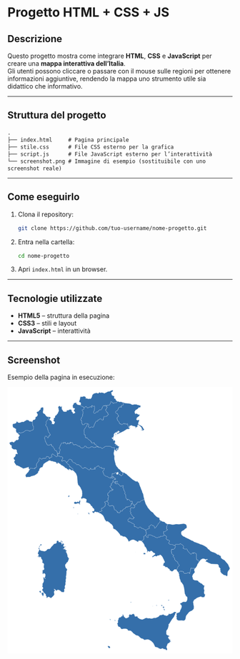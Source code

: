 # Progetto HTML + CSS + JS

## Descrizione
Questo progetto mostra come integrare **HTML**, **CSS** e **JavaScript** per creare una **mappa interattiva dell’Italia**.  
Gli utenti possono cliccare o passare con il mouse sulle regioni per ottenere informazioni aggiuntive, rendendo la mappa uno strumento utile sia didattico che informativo.

---

## Struttura del progetto
```
.
├── index.html     # Pagina principale
├── stile.css      # File CSS esterno per la grafica
├── script.js      # File JavaScript esterno per l’interattività
└── screenshot.png # Immagine di esempio (sostituibile con uno screenshot reale)
```

---

## Come eseguirlo
1. Clona il repository:
   ```bash
   git clone https://github.com/tuo-username/nome-progetto.git
   ```
2. Entra nella cartella:
   ```bash
   cd nome-progetto
   ```
3. Apri `index.html` in un browser.

---

## Tecnologie utilizzate
- **HTML5** – struttura della pagina  
- **CSS3** – stili e layout  
- **JavaScript** – interattività  

---

## Screenshot
Esempio della pagina in esecuzione:

![Demo](./screenshot.png)